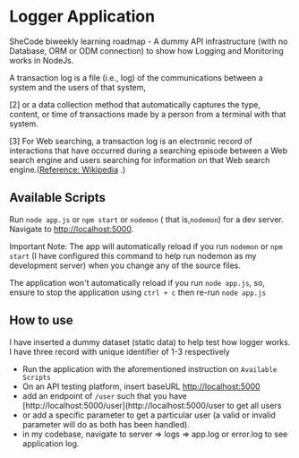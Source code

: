 # Logger Application

SheCode biweekly learning roadmap - A dummy API infrastructure (with no Database, ORM or ODM connection) to show how
Logging and Monitoring works in NodeJs.

A transaction log is a file (i.e., log) of the communications between a system and the users of that system,

[2] or a data collection method that automatically captures the type, content, or time of transactions made by a person
from a terminal with that system.

[3] For Web searching, a transaction log is an electronic record of interactions that have occurred during a searching
episode between a Web search engine and users searching for information on that Web search
engine.([Reference: Wikipedia](https://en.wikipedia.org/wiki/Logging_(software)#:~:text=In%20computing%2C%20a%20log%20file,to%20a%20single%20log%20file.)
.)

## Available Scripts

Run `node app.js` or `npm start` or `nodemon` ( that is,`nodemon`) for a dev server. Navigate
to [http://localhost:5000](http://localhost:5000).

Important Note:
The app will automatically reload if you run `nodemon` or `npm start` (I have configured this command to help run
nodemon as my development server) when you change any of the source files.

The application won't automatically reload if you run `node app.js`, so, ensure to stop the application using `ctrl + c`
then re-run `node app.js`

## How to use

I have inserted a dummy dataset (static data) to help test how logger works.
I have three record with unique identifier of 1-3 respectively

- Run the application with the aforementioned instruction on `Available Scripts`
- On an API testing platform, insert baseURL [http://localhost:5000](http://localhost:5000)
- add an endpoint of `/user` such that you have [http://localhost:5000/user](http://localhost:5000/user to get all users
- or add a specific parameter to get a particular user (a valid or invalid parameter will do as both has been handled).
- in my codebase, navigate to server => logs => app.log or error.log to see application log.